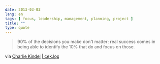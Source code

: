 ```yaml
---
date: 2013-03-03
lang: en
tags: [ focus, leadership, management, planning, project ]
title: ""
type: quote
---
```


> 90% of the decisions you make don't matter; real success comes in
> being able to identify the 10% that do and focus on those.

via [Charlie
Kindel](http://ceklog.kindel.com/2011/08/06/90-of-the-decisions-you-make-dont-matter/)
[\|
cek.log](http://ceklog.kindel.com/2011/08/06/90-of-the-decisions-you-make-dont-matter/)


